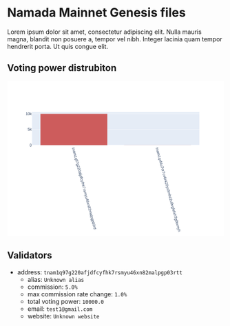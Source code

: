 # Namada Mainnet Genesis files

Lorem ipsum dolor sit amet, consectetur adipiscing elit. Nulla mauris magna, blandit non posuere a, tempor vel nibh. Integer lacinia quam tempor hendrerit porta. Ut quis congue elit.

## Voting power distrubiton

![Voting Power Distribution](../images/validators.png "Voting Power Distribution")

## Validators


- address: `tnam1q97g220afjdfcyfhk7rsmyu46xn82malpgp03rtt`
    - alias: `Unknown alias`
    - commission: `5.0%`
    - max commission rate change: `1.0%`
    - total voting power: `10000.0`
    - email: `test1@gmail.com`
    - website: `Unknown website`

